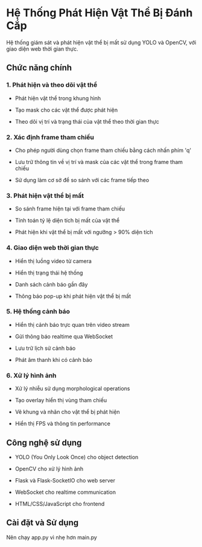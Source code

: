 # Hệ Thống Phát Hiện Vật Thể Bị Đánh Cắp

Hệ thống giám sát và phát hiện vật thể bị mất sử dụng YOLO và OpenCV, với giao diện web thời gian thực.

## Chức năng chính

### 1. Phát hiện và theo dõi vật thể
- Phát hiện vật thể trong khung hình

- Tạo mask cho các vật thể được phát hiện

- Theo dõi vị trí và trạng thái của vật thể theo thời gian thực

### 2. Xác định frame tham chiếu

- Cho phép người dùng chọn frame tham chiếu bằng cách nhấn phím 'q'

- Lưu trữ thông tin về vị trí và mask của các vật thể trong frame tham chiếu

- Sử dụng làm cơ sở để so sánh với các frame tiếp theo

### 3. Phát hiện vật thể bị mất

- So sánh frame hiện tại với frame tham chiếu

- Tính toán tỷ lệ diện tích bị mất của vật thể

- Phát hiện khi vật thể bị mất với ngưỡng > 90% diện tích

### 4. Giao diện web thời gian thực

- Hiển thị luồng video từ camera

- Hiển thị trạng thái hệ thống

- Danh sách cảnh báo gần đây

- Thông báo pop-up khi phát hiện vật thể bị mất

### 5. Hệ thống cảnh báo

- Hiển thị cảnh báo trực quan trên video stream

- Gửi thông báo realtime qua WebSocket

- Lưu trữ lịch sử cảnh báo

- Phát âm thanh khi có cảnh báo

### 6. Xử lý hình ảnh

- Xử lý nhiễu sử dụng morphological operations

- Tạo overlay hiển thị vùng tham chiếu

- Vẽ khung và nhãn cho vật thể bị phát hiện

- Hiển thị FPS và thông tin performance

## Công nghệ sử dụng

- YOLO (You Only Look Once) cho object detection

- OpenCV cho xử lý hình ảnh

- Flask và Flask-SocketIO cho web server

- WebSocket cho realtime communication

- HTML/CSS/JavaScript cho frontend

<h2>Cài đặt và Sử dụng</h2>

Nên chạy app.py vì nhẹ hơn main.py
